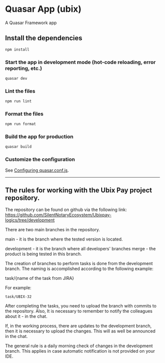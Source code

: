 # Quasar App (ubix)

A Quasar Framework app

## Install the dependencies

```bash
npm install
```

### Start the app in development mode (hot-code reloading, error reporting, etc.)

```bash
quasar dev
```

### Lint the files

```bash
npm run lint
```

### Format the files

```bash
npm run format
```

### Build the app for production

```bash
quasar build
```

### Customize the configuration

See [Configuring quasar.conf.js](https://quasar.dev/quasar-cli/quasar-conf-js).


<hr>

<h2>The rules for working with the Ubix Pay project repository.</h2>

The repository can be found on github via the following link: https://github.com/SilentNotaryEcosystem/Ubixpay-logics/tree/development

There are two main branches in the repository.

main - it is the branch where the tested version is located.

development - it is the branch where all developers' branches merge - the product is being tested in this branch.

The creation of branches to perform tasks is done from the development branch. The naming is accomplished according to the following example:

task/{name of the task from JIRA}

For example:

    task/UBIX-32

After completing the tasks, you need to upload the branch with commits to the repository. Also, It is necessary to remember to notify the colleagues about it - in the chat.

If, in the working process, there are updates to the development branch, then it is necessary to upload the changes. This will as well be announced in the chat.

The general rule is a daily morning check of changes in the development branch. This applies in case automatic notification is not provided on your IDE.
